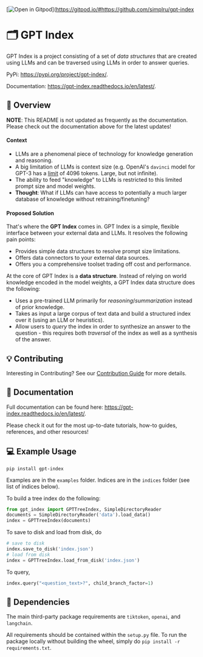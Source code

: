 
[![Open in Gitpod](https://gitpod.io/button/open-in-gitpod.svg)](https://gitpod.io/#https://github.com/simplru/gpt-index

# 🗂️ ️GPT Index

GPT Index is a project consisting of a set of *data structures* that are created using LLMs and can be traversed using LLMs in order to answer queries.

PyPi: https://pypi.org/project/gpt-index/.

Documentation: https://gpt-index.readthedocs.io/en/latest/.

## 🚀 Overview

**NOTE**: This README is not updated as frequently as the documentation. Please check out the documentation above for the latest updates!

#### Context
- LLMs are a phenomenal piece of technology for knowledge generation and reasoning.
- A big limitation of LLMs is context size (e.g. OpenAI's `davinci` model for GPT-3 has a [limit](https://openai.com/api/pricing/) of 4096 tokens. Large, but not infinite).
- The ability to feed "knowledge" to LLMs is restricted to this limited prompt size and model weights.
- **Thought**: What if LLMs can have access to potentially a much larger database of knowledge without retraining/finetuning? 

#### Proposed Solution
That's where the **GPT Index** comes in. GPT Index is a simple, flexible interface between your external data and LLMs. It resolves the following pain points:

- Provides simple data structures to resolve prompt size limitations.
- Offers data connectors to your external data sources.
- Offers you a comprehensive toolset trading off cost and performance.

At the core of GPT Index is a **data structure**. Instead of relying on world knowledge encoded in the model weights, a GPT Index data structure does the following:

- Uses a pre-trained LLM primarily for *reasoning*/*summarization* instead of prior knowledge.
- Takes as input a large corpus of text data and build a structured index over it (using an LLM or heuristics).
- Allow users to *query* the index in order to synthesize an answer to the question - this requires both *traversal* of the index as well as a synthesis of the answer.

## 💡 Contributing

Interesting in Contributing? See our [Contribution Guide](CONTRIBUTING.md) for more details.

## 📄 Documentation

Full documentation can be found here: https://gpt-index.readthedocs.io/en/latest/. 

Please check it out for the most up-to-date tutorials, how-to guides, references, and other resources! 


## 💻 Example Usage

```
pip install gpt-index
```

Examples are in the `examples` folder. Indices are in the `indices` folder (see list of indices below).

To build a tree index do the following:
```python
from gpt_index import GPTTreeIndex, SimpleDirectoryReader
documents = SimpleDirectoryReader('data').load_data()
index = GPTTreeIndex(documents)
```

To save to disk and load from disk, do
```python
# save to disk
index.save_to_disk('index.json')
# load from disk
index = GPTTreeIndex.load_from_disk('index.json')
```

To query,
```python
index.query("<question_text>?", child_branch_factor=1)
```

## 🔧 Dependencies

The main third-party package requirements are `tiktoken`, `openai`, and `langchain`.

All requirements should be contained within the `setup.py` file. To run the package locally without building the wheel, simply do `pip install -r requirements.txt`. 


